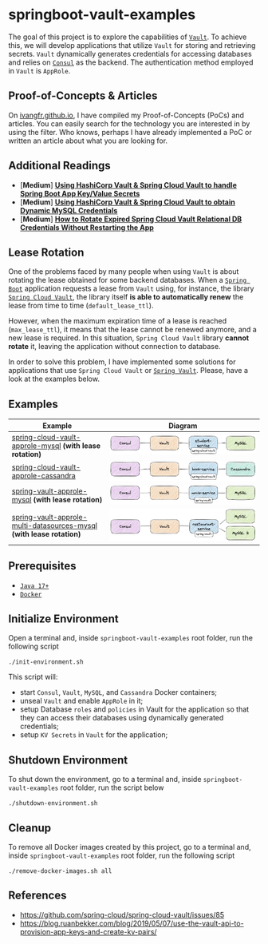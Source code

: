 # springboot-vault-examples

The goal of this project is to explore the capabilities of [`Vault`](https://www.vaultproject.io). To achieve this, we will develop applications that utilize `Vault` for storing and retrieving secrets. `Vault` dynamically generates credentials for accessing databases and relies on [`Consul`](https://www.consul.io) as the backend. The authentication method employed in `Vault` is `AppRole`.

## Proof-of-Concepts & Articles

On [ivangfr.github.io](https://ivangfr.github.io), I have compiled my Proof-of-Concepts (PoCs) and articles. You can easily search for the technology you are interested in by using the filter. Who knows, perhaps I have already implemented a PoC or written an article about what you are looking for.

## Additional Readings

- \[**Medium**\] [**Using HashiCorp Vault & Spring Cloud Vault to handle Spring Boot App Key/Value Secrets**](https://medium.com/@ivangfr/using-hashicorp-vault-spring-cloud-vault-to-handle-spring-boot-app-key-value-secrets-926b81d0173b)
- \[**Medium**\] [**Using HashiCorp Vault & Spring Cloud Vault to obtain Dynamic MySQL Credentials**](https://medium.com/@ivangfr/using-hashicorp-vault-spring-cloud-vault-to-obtain-dynamic-mysql-credentials-5726f4fa53c2)
- \[**Medium**\] [**How to Rotate Expired Spring Cloud Vault Relational DB Credentials Without Restarting the App**](https://medium.com/@ivangfr/how-to-rotate-expired-spring-cloud-vault-relational-db-credentials-without-restarting-the-app-66976fbb4bbe)

## Lease Rotation

One of the problems faced by many people when using `Vault` is about rotating the lease obtained for some backend databases. When a [`Spring Boot`](https://docs.spring.io/spring-boot/index.html) application requests a lease from `Vault` using, for instance, the library [`Spring Cloud Vault`](https://cloud.spring.io/spring-cloud-vault/reference/html/), the library itself **is able to automatically renew** the lease from time to time (`default_lease_ttl`).

However, when the maximum expiration time of a lease is reached (`max_lease_ttl`), it means that the lease cannot be renewed anymore, and a new lease is required. In this situation, `Spring Cloud Vault` library **cannot rotate** it, leaving the application without connection to database.

In order to solve this problem, I have implemented some solutions for applications that use `Spring Cloud Vault` or [`Spring Vault`](https://docs.spring.io/spring-vault/reference/). Please, have a look at the examples below.  

## Examples

| Example                                                                                                                                                                                  | Diagram                                                                             |
|------------------------------------------------------------------------------------------------------------------------------------------------------------------------------------------|-------------------------------------------------------------------------------------|
| [spring-cloud-vault-approle-mysql](https://github.com/ivangfr/springboot-vault-examples/tree/master/spring-cloud-vault-approle-mysql) **(with lease rotation)**                          | ![project-diagram](documentation/spring-cloud-vault-approle-mysql.jpeg)             |
| [spring-cloud-vault-approle-cassandra](https://github.com/ivangfr/springboot-vault-examples/tree/master/spring-cloud-vault-approle-cassandra)                                            | ![project-diagram](documentation/spring-cloud-vault-approle-cassandra.jpeg)         |
| [spring-vault-approle-mysql](https://github.com/ivangfr/springboot-vault-examples/tree/master/spring-vault-approle-mysql) **(with lease rotation)**                                      | ![project-diagram](documentation/spring-vault-approle-mysql.jpeg)                   |
| [spring-vault-approle-multi-datasources-mysql](https://github.com/ivangfr/springboot-vault-examples/tree/master/spring-vault-approle-multi-datasources-mysql) **(with lease rotation)**  | ![project-diagram](documentation/spring-vault-approle-multi-datasources-mysql.jpeg) |

## Prerequisites

- [`Java 17+`](https://www.oracle.com/java/technologies/downloads/#java17)
- [`Docker`](https://www.docker.com/)

## Initialize Environment

Open a terminal and, inside `springboot-vault-examples` root folder, run the following script
```
./init-environment.sh
```

This script will:
- start `Consul`, `Vault`, `MySQL`, and `Cassandra` Docker containers;
- unseal `Vault` and enable `AppRole` in it;
- setup Database `roles` and `policies` in Vault for the application so that they can access their databases using dynamically generated credentials;
- setup `KV Secrets` in `Vault` for the application;

## Shutdown Environment

To shut down the environment, go to a terminal and, inside `springboot-vault-examples` root folder, run the script below
```
./shutdown-environment.sh
```

## Cleanup

To remove all Docker images created by this project, go to a terminal and, inside `springboot-vault-examples` root folder, run the following script
```
./remove-docker-images.sh all
```

## References

- https://github.com/spring-cloud/spring-cloud-vault/issues/85
- https://blog.ruanbekker.com/blog/2019/05/07/use-the-vault-api-to-provision-app-keys-and-create-kv-pairs/
